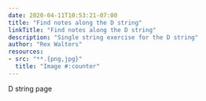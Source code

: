 ```yaml
---
date: 2020-04-11T10:53:21-07:00
title: "Find notes along the D string"
linkTitle: "Find notes along the D string"
description: "Single string exercise for the D string"
author: "Rex Walters"
resources:
- src: "**.{png,jpg}"
  title: "Image #:counter"
---
```


D string page

